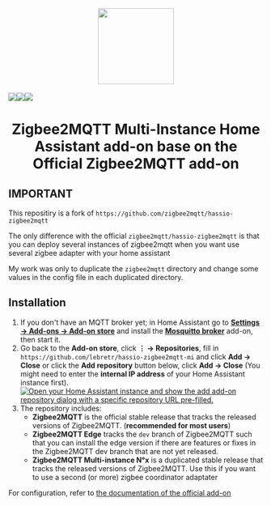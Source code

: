 <div align="center">
    <a href="https://github.com/lebretr/hassio-zigbee2mqtt-mi">
        <img width="150" height="150" src="zigbee2mqtt/logo.png">
    </a>
    <br>
    <br>
    <div style="display: flex;">
        <a href="https://github.com/lebretr/hassio-zigbee2mqtt-mi/actions?query=workflow%3ACI_MI">
            <img src="https://github.com/lebretr/hassio-zigbee2mqtt-mi/workflows/CI_MI/badge.svg">
        </a>
        <a href="https://github.com/lebretr/hassio-zigbee2mqtt-mi/releases">
            <img src="https://img.shields.io/github/release/lebretr/hassio-zigbee2mqtt-mi.svg">
        </a>
        <a href="https://github.com/lebretr/hassio-zigbee2mqtt-mi/stargazers">
            <img src="https://img.shields.io/github/stars/lebretr/hassio-zigbee2mqtt-mi.svg">
        </a>
    </div>
    <h1>Zigbee2MQTT Multi-Instance Home Assistant add-on base on the Official Zigbee2MQTT add-on </h1>
</div>


## IMPORTANT
This repositiry is a fork of `https://github.com/zigbee2mqtt/hassio-zigbee2mqtt`

The only difference with the official `zigbee2mqtt/hassio-zigbee2mqtt` is that you can deploy several instances of zigbee2mqtt when you want use several zigbee adapter with your home assistant

My work was only to duplicate the `zigbee2mqtt` directory and change some values in the config file in each duplicated directory.

## Installation

1. If you don't have an MQTT broker yet; in Home Assistant go to **[Settings → Add-ons → Add-on store](https://my.home-assistant.io/redirect/supervisor_store/)** and install the **[Mosquitto broker](https://my.home-assistant.io/redirect/supervisor_addon/?addon=core_mosquitto)** add-on, then start it.
1. Go back to the **Add-on store**, click **⋮ → Repositories**, fill in</br> `https://github.com/lebretr/hassio-zigbee2mqtt-mi` and click **Add → Close** or click the **Add repository** button below, click **Add → Close** (You might need to enter the **internal IP address** of your Home Assistant instance first).  
   [![Open your Home Assistant instance and show the add add-on repository dialog with a specific repository URL pre-filled.](https://my.home-assistant.io/badges/supervisor_add_addon_repository.svg)](https://my.home-assistant.io/redirect/supervisor_add_addon_repository/?repository_url=https%3A%2F%2Fgithub.com%2Flebretr%2Fhassio-zigbee2mqtt-mi)
1. The repository includes:
   - **Zigbee2MQTT** is the official stable release that tracks the released versions of Zigbee2MQTT. (**recommended for most users**)
   - **Zigbee2MQTT Edge** tracks the `dev` branch of Zigbee2MQTT such that you can install the edge version if there are features or fixes in the Zigbee2MQTT dev branch that are not yet released.
   - **Zigbee2MQTT Multi-instance N°x** is a duplicated stable release that tracks the released versions of Zigbee2MQTT. Use this if you want to use a second (or more) zigbee coordinator adaptater

For configuration, refer to [the documentation of the official add-on](https://github.com/zigbee2mqtt/hassio-zigbee2mqtt)